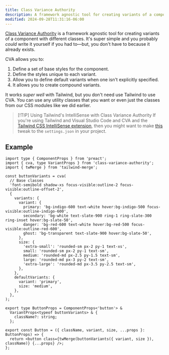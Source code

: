 ```yaml
---
title: Class Variance Authority
description: A framework agnostic tool for creating variants of a component with different classes.
modified: 2024-09-28T11:31:16-06:00
---
```


[Class Variance Authority](https://cva.style) is a framework agnostic tool for creating variants of a component with different classes. It's super simple and you probably _could_ write it yourself if you had to—but, you don't have to because it already exists.

CVA allows you to:

1. Define a set of base styles for the component.
2. Define the styles unique to each variant.
3. Allow you to define default variants when one isn't explicitly specified.
4. It allows you to create compound variants.

It works _super well_ with Tailwind, but you don't need use Tailwind to use CVA. You can use any utility classes that you want or even just the classes from our CSS modules like we did earlier.

> [!TIP] Using Tailwind's IntelliSense with Class Variance Authority
> If you're using Tailwind and Visual Studio Code and CVA and the [Tailwind CSS IntelliSense extension](https://marketplace.visualstudio.com/items?itemName=bradlc.vscode-tailwindcss), then you might want to make [this](https://cva.style/docs/getting-started/installation#tailwind-css) tweak to the `settings.json` in your project.

## Example

```tsx
import type { ComponentProps } from 'preact';
import { cva, type VariantProps } from 'class-variance-authority';
import { twMerge } from 'tailwind-merge';

const buttonVariants = cva(
  // Base classes
  'font-semibold shadow-xs focus-visible:outline-2 focus-visible:outline-offset-2',
  {
    variants: {
      variant: {
        primary: 'bg-indigo-600 text-white hover:bg-indigo-500 focus-visible:outline-indigo-600',
        secondary: 'bg-white text-slate-900 ring-1 ring-slate-300 ring-inset hover:bg-slate-50',
        danger: 'bg-red-600 text-white hover:bg-red-500 focus-visible:outline-red-600',
        ghost: 'bg-transparent text-slate-900 hover:bg-slate-50',
      },
      size: {
        'extra-small': 'rounded-sm px-2 py-1 text-xs',
        small: 'rounded-sm px-2 py-1 text-sm',
        medium: 'rounded-md px-2.5 py-1.5 text-sm',
        large: 'rounded-md px-3 py-2 text-sm',
        'extra-large': 'rounded-md px-3.5 py-2.5 text-sm',
      },
    },
    defaultVariants: {
      variant: 'primary',
      size: 'medium',
    },
  },
);

export type ButtonProps = ComponentProps<'button'> &
  VariantProps<typeof buttonVariants> & {
    className?: string;
  };

export const Button = ({ className, variant, size, ...props }: ButtonProps) => {
  return <button class={twMerge(buttonVariants({ variant, size }), className)} {...props} />;
};
```
